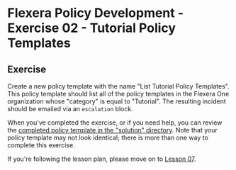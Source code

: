 # Flexera Policy Development - Exercise 02 - Tutorial Policy Templates

## Exercise

Create a new policy template with the name "List Tutorial Policy Templates". This policy template should list all of the policy templates in the Flexera One organization whose "category" is equal to "Tutorial". The resulting incident should be emailed via an `escalation` block.

When you've completed the exercise, or if you need help, you can review the [completed policy template in the "solution" directory](https://github.com/flexera-public/policy_engine_training/blob/main/exercises/exercises/02_tutorial_templates/solution/tutorial_templates.pt). Note that your policy template may not look identical; there is more than one way to complete this exercise.

If you're following the lesson plan, please move on to [Lesson 07](https://github.com/flexera-public/policy_engine_training/blob/main/lessons/07_pagination/README.md).
